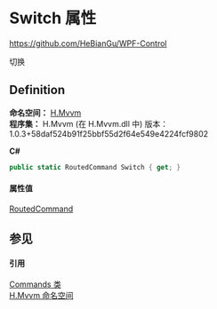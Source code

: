 # Switch 属性
https://github.com/HeBianGu/WPF-Control

切换



## Definition
**命名空间：** <a href="2171cdff-f9c4-6682-6b3e-a29f9cee4c25">H.Mvvm</a>  
**程序集：** H.Mvvm (在 H.Mvvm.dll 中) 版本：1.0.3+58daf524b91f25bbf55d2f64e549e4224fcf9802

**C#**
``` C#
public static RoutedCommand Switch { get; }
```



#### 属性值
<a href="https://learn.microsoft.com/dotnet/api/system.windows.input.routedcommand" target="_blank" rel="noopener noreferrer">RoutedCommand</a>

## 参见


#### 引用
<a href="1c7eca18-b1fe-2562-741d-43cc0b9044ac">Commands 类</a>  
<a href="2171cdff-f9c4-6682-6b3e-a29f9cee4c25">H.Mvvm 命名空间</a>  
